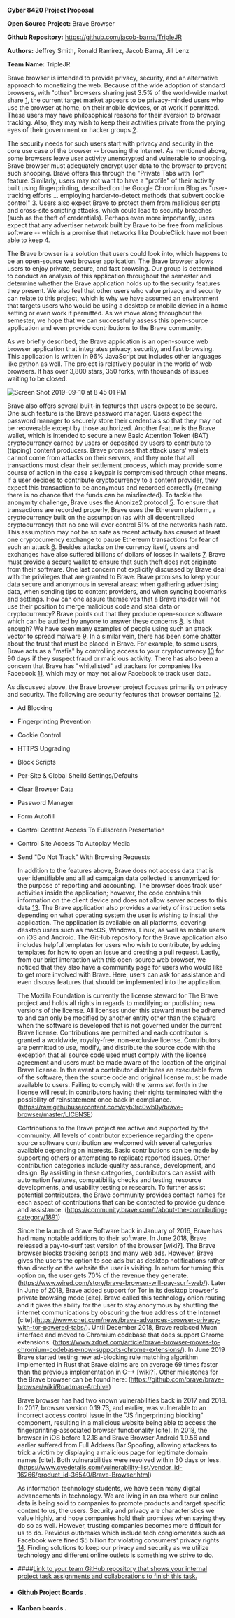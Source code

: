 **Cyber 8420 Project Proposal**

**Open Source Project:** Brave Browser

**Github Repository:** https://github.com/jacob-barna/TripleJR

**Authors:** Jeffrey Smith, Ronald Ramirez, Jacob Barna, Jill Lenz

**Team Name:** TripleJR

  Brave browser is intended to provide privacy, security, and an alternative approach to monetizing the web. Because of the wide adoption of standard browsers, with "other" browsers sharing just 3.5% of the world-wide market share [1], the current target market appears to be privacy-minded users who use the browser at home, on their mobile devices, or at work if permitted. These users may have philosophical reasons for their aversion to browser tracking. Also, they may wish to keep their activities private from the prying eyes of their government or hacker groups [2].
  
  The security needs for such users start with privacy and security in the core use case of the browser -- browsing the Internet. As mentioned above, some browsers leave user activity unencrypted and vulnerable to snooping. Brave browser must adequately encrypt user data to the browser to prevent such snooping. Brave offers this through the "Private Tabs with Tor" feature. Similarly, users may not want to have a "profile" of their activity built using fingerprinting, described on the Google Chromium Blog as "user-tracking efforts ... employing harder-to-detect methods that subvert cookie control" [3]. Users also expect Brave to protect them from malicious scripts and cross-site scripting attacks, which could lead to security breaches (such as the theft of credentials). Perhaps even more importantly, users expect that any advertiser network built by Brave to be free from malicious software -- which is a promise that networks like DoubleClick have not been able to keep [4]. 
  
  The Brave browser is a solution that users could look into, which happens to be an open-source web browser application. The Brave browser allows users to enjoy private, secure, and fast browsing. Our group is determined to conduct an analysis of this application throughout the semester and determine whether the Brave application holds up to the security features they present. We also feel that other users who value privacy and security can relate to this project, which is why we have assumed an environment that targets users who would be using a desktop or mobile device in a home setting or even work if permitted. As we move along throughout the semester, we hope that we can successfully assess this open-source application and even provide contributions to the Brave community.
  
  As we briefly described, the Brave application is an open-source web browser application that integrates privacy, security, and fast browsing. This application is written in 96% JavaScript but includes other languages like python as well. The project is relatively popular in the world of web browsers. It has over 3,800 stars, 350 forks, with thousands of issues waiting to be closed.
 
![Screen Shot 2019-09-10 at 8 45 01 PM](https://user-images.githubusercontent.com/45551925/64661891-1647a180-d40c-11e9-8586-6819ef990b05.png)

  Brave also offers several built-in features that users expect to be secure. One such feature is the Brave password manager. Users expect the password manager to securely store their credentials so that they may not be recoverable except by those authorized. Another feature is the Brave wallet, which is intended to secure a new Basic Attention Token (BAT) cryptocurrency earned by users or deposited by users to contribute to (tipping) content producers. Brave promises that attack users' wallets cannot come from attacks on their servers, and they note that all transactions must clear their settlement process, which may provide some course of action in the case a keypair is compromised through other means. If a user decides to contribute cryptocurrency to a content provider, they expect this transaction to be anonymous and recorded correctly (meaning there is no chance that the funds can be misdirected). To tackle the anonymity challenge, Brave uses the Anonize2 protocol [5]. To ensure that transactions are recorded properly, Brave uses the Ethereum platform, a cryptocurrency built on the assumption (as with all decentralized cryptocurrency) that no one will ever control 51% of the networks hash rate. This assumption may not be so safe as recent activity has caused at least one cryptocurrency exchange to pause Ethereum transactions for fear of such an attack [6]. Besides attacks on the currency itself, users and exchanges have also suffered billions of dollars of losses in wallets [7]. Brave must provide a secure wallet to ensure that such theft does not originate from their software. One last concern not explicitly discussed by Brave deal with the privileges that are granted to Brave. Brave promises to keep your data secure and anonymous in several areas: when gathering advertising data, when sending tips to content providers, and when syncing bookmarks and settings. How can one assure themselves that a Brave insider will not use their position to merge malicious code and steal data or cryptocurrency? Brave points out that they produce open-source software which can be audited by anyone to answer these concerns [8]. Is that enough? We have seen many examples of people using such an attack vector to spread malware [9]. In a similar vein, there has been some chatter about the trust that must be placed in Brave. For example, to some users, Brave acts as a "mafia" by controlling access to your cryptocurrency [10] for 90 days if they suspect fraud or malicious activity. There has also been a concern that Brave has "whitelisted" ad trackers for companies like Facebook [11], which may or may not allow Facebook to track user data. 
  
  As discussed above, the Brave browser project focuses primarily on privacy and security. The following are security features that browser contains [12].
 
* Ad Blocking
* Fingerprinting Prevention
* Cookie Control
* HTTPS Upgrading
* Block Scripts
* Per-Site & Global Sheild Settings/Defaults
* Clear Browser Data
* Password Manager
* Form Autofill
* Control Content Access To Fullscreen Presentation
* Control Site Access To Autoplay Media
* Send "Do Not Track" With Browsing Requests
 
 
  In addition to the features above, Brave does not access data that is user identifiable and all ad campaign data collected is anonymized for the purpose of reporting and accounting. The browser does track user activities inside the application; however, the code contains this information on the client device and does not allow server access to this data [13]. The Brave application also provides a variety of instruction sets depending on what operating system the user is wishing to install the application. The application is available on all platforms, covering desktop users such as macOS, Windows, Linux, as well as mobile users on iOS and Android. The GitHub repository for the Brave application also includes helpful templates for users who wish to contribute, by adding templates for how to open an issue and creating a pull request. Lastly, from our brief interaction with this open-source web browser, we noticed that they also have a community page for users who would like to get more involved with Brave. Here, users can ask for assistance and even discuss features that should be implemented into the application.  
  
  The Mozilla Foundation is currently the license steward for The Brave project and holds all rights in regards to modifying or publishing new versions of the license. All licenses under this steward must be adhered to and can only be modified by another entity other than the steward when the software is developed that is not governed under the current Brave license. Contributions are permitted and each contributor is granted a worldwide, royalty-free, non-exclusive license. Contributors are permitted to use, modify, and distribute the source code with the exception that all source code used must comply with the license agreement and users must be made aware of the location of the original Brave license. In the event a contributor distributes an executable form of the software, then the source code and original license must be made available to users. Failing to comply with the terms set forth in the license will result in contributors having their rights terminated with the possibility of reinstatement once back in compliance. (https://raw.githubusercontent.com/cyb3rc0wb0y/brave-browser/master/LICENSE)
  
  Contributions to the Brave project are active and supported by the community. All levels of contributor experience regarding the open-source software contribution are welcomed with several categories available depending on interests. Basic contributions can be made by supporting others or attempting to replicate reported issues. Other contribution categories include quality assurance, development, and design. By assisting in these categories, contributors can assist with automation features, compatibility checks and testing, resource developments, and usability testing or research. To further assist potential contributors, the Brave community provides contact names for each aspect of contributions that can be contacted to provide guidance and assistance. (https://community.brave.com/t/about-the-contributing-category/1891)
  
  Since the launch of Brave Software back in January of 2016, Brave has had many notable additions to their software. In June 2018, Brave released a pay-to-surf test version of the browser [wiki?]. The Brave browser blocks tracking scripts and many web ads. However, Brave gives the users the option to see ads but as desktop notifications rather than directly on the website the user is visiting. In return for turning this option on, the user gets 70% of the revenue they generate. (https://www.wired.com/story/brave-browser-will-pay-surf-web/). Later in June of 2018, Brave added support for Tor in its desktop browser's private browsing mode [cite]. Brave called this technology onion routing and it gives the ability for the user to stay anonymous by shuttling the internet communications by obscuring the true address of the Internet [cite].(https://www.cnet.com/news/brave-advances-browser-privacy-with-tor-powered-tabs/). Until December 2018, Brave replaced Muon interface and moved to Chromium codebase that does support Chrome extensions. (https://www.zdnet.com/article/brave-browser-moves-to-chromium-codebase-now-supports-chrome-extensions/). In June 2019 Brave started testing new ad-blocking rule matching algorithm implemented in Rust that Brave claims are on average 69 times faster than the previous implementation in C++ [wiki?]. Other milestones for the Brave browser can be found here: (https://github.com/brave/brave-browser/wiki/Roadmap-Archive)
  
  Brave browser has had two known vulnerabilities back in 2017 and 2018. In 2017, browser version 0.19.73, and earlier, was vulnerable to an incorrect access control issue in the "JS fingerprinting blocking" component, resulting in a malicious website being able to access the fingerprinting-associated browser functionality [cite]. In 2018, the browser in iOS before 1.2.18 and Brave Browser Android 1.9.56 and earlier suffered from Full Address Bar Spoofing, allowing attackers to trick a victim by displaying a malicious page for legitimate domain names [cite]. Both vulnerabilities were resolved within 30 days or less. (https://www.cvedetails.com/vulnerability-list/vendor_id-16266/product_id-36540/Brave-Browser.html)
  
  As information technology students, we have seen many digital advancements in technology. We are living in an era where our online data is being sold to companies to promote products and target specific content to us, the users. Security and privacy are characteristics we value highly, and hope companies hold their promises when saying they do so as well. However, trusting companies becomes more difficult for us to do. Previous outbreaks which include tech conglomerates such as Facebook were fined $5 billion for violating consumers' privacy rights [14]. Finding solutions to keep our privacy and security as we utilize technology and different online outlets is something we strive to do. 

* ####[Link to your team GitHub repository that shows your internal project task assignments and collaborations to finish this task.](https://github.com/jacob-barna/TripleJR)
* #### Github Project Boards . 
* #### Kanban boards . 

[1]: https://gs.statcounter.com/browser-market-share#monthly-200901-201905
[2]: https://www.fastcompany.com/3058432/the-top-3-web-browsers-in-china-leave-users-vulnerable-report-says
[3]: https://blog.chromium.org/2019/05/improving-privacy-and-security-on-web.html
[4]: https://www.forbes.com/sites/leemathews/2018/01/26/hackers-abuse-google-ad-network-to-spread-malware-that-mines-cryptocurrency/
[5]: https://anonize.org/
[6]: https://cointelegraph.com/news/ethereum-classic-51-attack-the-reality-of-proof-of-work
[7]: https://www.computerworld.com/article/3389678/whats-a-crypto-wallet-and-does-it-manage-digital-currency.html
[8]: https://brave.com/faq/#concerns
[9]: https://hackaday.com/2018/10/31/when-good-software-goes-bad-malware-in-open-source/
[10]: https://thenextweb.com/hardfork/2018/11/23/brave-blockchain-cryptocurrency-browser/
[11]: https://nakedsecurity.sophos.com/2019/02/12/privacy-browser-braves-user-concern-over-facebook-whitelist/
[12]: https://brave.com/features/
[13]: https://brave.com/faq/
[14]: https://www.usatoday.com/story/tech/news/2019/07/24/facebook-pay-record-5-billion-fine-u-s-privacy-violations/1812499001/
